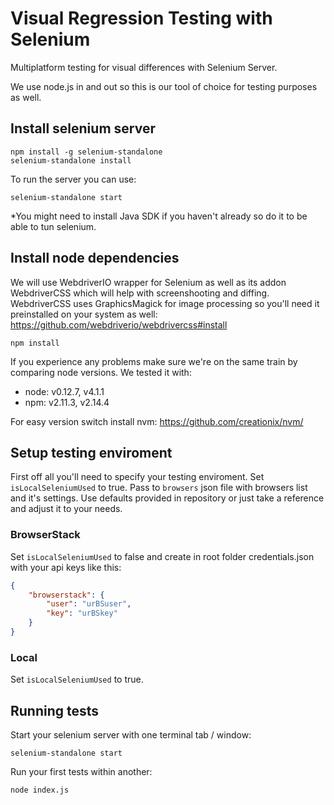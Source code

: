 # Visual Regression Testing with Selenium

Multiplatform testing for visual differences with Selenium Server.

We use node.js in and out so this is our tool of choice for testing purposes as well.


## Install selenium server

```
npm install -g selenium-standalone
selenium-standalone install
```

To run the server you can use: 
```
selenium-standalone start
```

*You might need to install Java SDK if you haven't already so do it to be able to tun selenium.

## Install node dependencies

We will use WebdriverIO wrapper for Selenium as well as its addon WebdriverCSS which will help with screenshooting and diffing. WebdriverCSS uses GraphicsMagick for image processing so you'll need it preinstalled on your system as well: https://github.com/webdriverio/webdrivercss#install

```
npm install
```

If you experience any problems make sure we're on the same train by comparing node versions. We tested it with:
- node: v0.12.7, v4.1.1
- npm:  v2.11.3, v2.14.4

For easy version switch install nvm:
https://github.com/creationix/nvm/


## Setup testing enviroment

First off all you'll need to specify your testing enviroment. 
 Set `isLocalSeleniumUsed` to true. Pass to `browsers` json file with browsers list and it's settings. Use defaults provided in repository or just take a reference and adjust it to your needs.

### BrowserStack

Set `isLocalSeleniumUsed` to false and create in root folder credentials.json with your api keys like this:
```JSON
{
   	"browserstack": {
     	"user": "urBSuser",
     	"key": "urBSkey"
  	}
}
```

### Local

Set `isLocalSeleniumUsed` to true.

## Running tests

Start your selenium server with one terminal tab / window:
```
selenium-standalone start
```

Run your first tests within another:
```
node index.js
```
